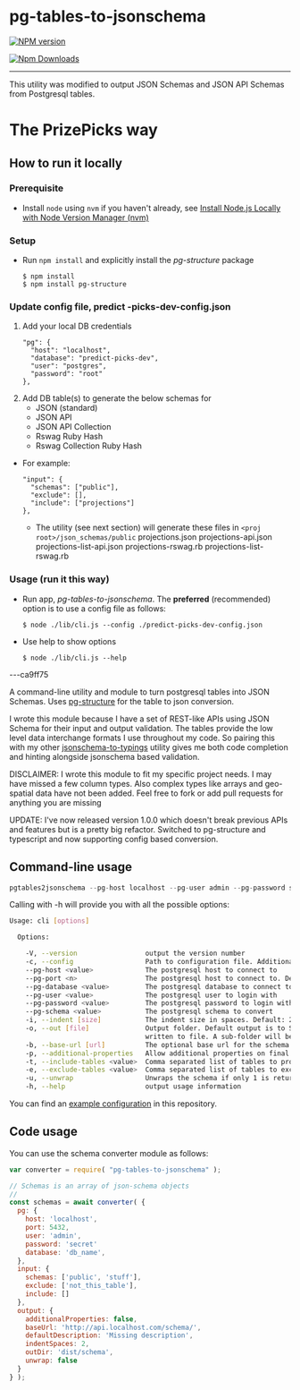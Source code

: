 # pg-tables-to-jsonschema

[![NPM version](https://badge.fury.io/js/pg-tables-to-jsonschema.png)](http://badge.fury.io/js/pg-tables-to-jsonschema)

[![Npm Downloads](https://nodei.co/npm/pg-tables-to-jsonschema.png?downloads=true&stars=true)](https://nodei.co/npm/pg-tables-to-jsonschema.png?downloads=true&stars=true)

---

This utility was modified to output JSON Schemas and JSON API Schemas from Postgresql tables.

# The PrizePicks way


## How to run it locally

### Prerequisite
* Install `node` using `nvm` if you haven't already, see [Install Node.js Locally with Node Version Manager (nvm)](https://heynode.com/tutorial/install-nodejs-locally-nvm/)

### Setup
* Run `npm install` and explicitly install the _pg-structure_ package
  ```
  $ npm install
  $ npm install pg-structure
  ```

### Update config file, predict -picks-dev-config.json
1. Add your local DB credentials
   ```
   "pg": {
     "host": "localhost",
     "database": "predict-picks-dev",
     "user": "postgres",
     "password": "root"
   },
   ```
2. Add DB table(s) to generate the below schemas for
   - JSON (standard)
   - JSON API
   - JSON API Collection
   - Rswag Ruby Hash
   - Rswag Collection Ruby Hash

  * For example:
    ```
    "input": {
      "schemas": ["public"],
      "exclude": [],
      "include": ["projections"]
    },
    ```
    * The utility (see next section) will generate these files in `<proj root>/json_schemas/public`
        projections.json
        projections-api.json
        projections-list-api.json
        projections-rswag.rb
        projections-list-rswag.rb

### Usage (run it this way)
* Run app, *pg-tables-to-jsonschema*. The **preferred** (recommended) option is to use a config file as follows:
  ```
  $ node ./lib/cli.js --config ./predict-picks-dev-config.json
  ```

* Use help to show options
  ```
  $ node ./lib/cli.js --help
  ```

---ca9ff75

A command-line utility and module to turn postgresql tables into JSON Schemas. Uses [pg-structure](https://www.pg-structure.com) for the table to json conversion.

I wrote this module because I have a set of REST-like APIs using JSON Schema for their input and output validation. The tables provide the low level data interchange formats I use throughout my code. So pairing this with my other [jsonschema-to-typings](https://www.npmjs.com/package/jsonschema-to-typings) utility gives me both code completion and hinting alongside jsonschema based validation.

DISCLAIMER: I wrote this module to fit my specific project needs. I may have missed a few column types. Also complex types like arrays and geo-spatial data have not been added. Feel free to fork or add pull requests for anything you are missing

UPDATE: I've now released version 1.0.0 which doesn't break previous APIs and features but is a pretty big refactor. Switched to pg-structure and typescript and now supporting config based conversion.

## Command-line usage

```javascript
pgtables2jsonschema --pg-host localhost --pg-user admin --pg-password secret --pg-database my-db --pg-schema my_schema -b 'http://yourhost/schema/' -o test/
```

Calling with -h will provide you with all the possible options:

```bash
Usage: cli [options]

  Options:

    -V, --version                 output the version number
    -c, --config                  Path to configuration file. Additional parameters override config values
    --pg-host <value>             The postgresql host to connect to
    --pg-port <n>                 The postgresql host to connect to. Defaults to 5432
    --pg-database <value>         The postgresql database to connect to
    --pg-user <value>             The postgresql user to login with
    --pg-password <value>         The postgresql password to login with
    --pg-schema <value>           The postgresql schema to convert
    -i, --indent [size]           The indent size in spaces. Default: 2
    -o, --out [file]              Output folder. Default output is to STDOUT only JSON schema. JSON API and rswag schemas are
                                  written to file. A sub-folder will be created per schema
    -b, --base-url [url]          The optional base url for the schema id
    -p, --additional-properties   Allow additional properties on final schema. Set option to allow properties. Default: false
    -t, --include-tables <value>  Comma separated list of tables to process. Default is all tables found
    -e, --exclude-tables <value>  Comma separated list of tables to exclude. Default is to not exclude any
    -u, --unwrap                  Unwraps the schema if only 1 is returned
    -h, --help                    output usage information
```

You can find an [example configuration](example-config.json) in this repository.

## Code usage

You can use the schema converter module as follows:

```javascript
var converter = require( "pg-tables-to-jsonschema" );

// Schemas is an array of json-schema objects
//
const schemas = await converter( {
  pg: {
    host: 'localhost',
    port: 5432,
    user: 'admin',
    password: 'secret'
    database: 'db_name',
  },
  input: {
    schemas: ['public', 'stuff'],
    exclude: ['not_this_table'],
    include: []
  },
  output: {
    additionalProperties: false,
    baseUrl: 'http://api.localhost.com/schema/',
    defaultDescription: 'Missing description',
    indentSpaces: 2,
    outDir: 'dist/schema',
    unwrap: false
  }
} );
```
